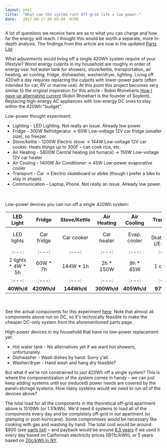 ```yaml
---
layout: post
title:  "What can the system run? Off-grid life = low power."
date:   2017-09-17 08:00:00 -0700
---
```



A lot of questions we receive here are as to what you can charge and how far the energy will reach. I thought this would be worth a separate, more in-depth analysis. The findings from this article are now in the updated <a onclick="ga('send', 'event', 'AffLink', 'clicked', 'Same Page');" href="/parts.html" target="_blank">Parts List</a>

What adjustments would living off a single 420Wh system require of your lifestyle?
Worst energy culprits in my household are roughly in order of energy use: hot water tank for showers, stove/kettle, transportation, air heating, air cooling, fridge, dishwasher, washer/dryer, lighting. Living off 420wh a day requires replacing the culprits with lower-power parts (often intended for car, RV or marine use). At this point this project becomes very similar to the original inspiration for this article - Robin Rhineharts <a href="https://arstechnica.com/gadgets/2015/08/op-ed-how-i-gave-up-alternating-current/" target="_blank">How I gave up alternating current</a> (Robin Rhinehart is the founder of Soylent). Replacing high-energy AC appliances with low-energy DC ones to stay within the 420Wh "budget".


Low-power thought experiment:
* Lighting - LED Lighting. Not really an issue. Already low power.
* Fridge - 300W Refridgerator -> 60W Low-voltage 12V car fridge (smaller size), no freezer.
* Stove/kettle – 1200W Electric stove -> 144W Low-voltage 12V car cooker. Heats things up to 300F – can cook rice, etc.
* Air Heating - 5600W Central heating (oil furnace) -> 150W Low-voltage 12V car heater
* Air Cooling - 1400W Air Conditioner -> 45W Low-power evaporative cooler
* Transport - Car -> Electric skateboard or ebike (though I prefer a bike to stay in shape).
* Communication – Laptop, Phone. Not really an issue. Already low power.


<br><br>
Low-power devices you can run off a single 420Wh system:

LED Light | Fridge | Stove/Kettle | Air Heating | Air Cooling | Transport | Communication
:---:|:---:|:---:|:---:|:---:|:---:|:---:
LED lights | Car fridge | Car cooker | Car heater | Evap. cooler | E-Skateboard (/E-Bike) | MacBook Air, iPhone
:---:|:---:|:---:|:---:|:---:|:---:|:---:
2 lights * 4W * 5h | 60W * 7h | 144W * 1h | 2h * 150W | 9h * 45W |  1 charge | 1 charge each
:---:|:---:|:---:|:---:|:---:|:---:|:---:
<b>40Wh/d</b> | <b>420Wh/d</b> |  <b>144Wh/d</b> | <b>300Wh/d</b>	| <b>405Wh/d</b> | <b>97Wh/d</b> | <b>67Wh/d+10Wh/d</b>

<br><br>See the actual components for this experiment <a onclick="ga('send', 'event', 'AffLink', 'clicked', 'Same Page');" href="/parts.html">here</a>. Note that almost all components above run on DC, so it's technically feasible to make the cheaper DC-only system from the aforementioned parts page.

High-power devices in my household that have no low-power replacement yet:
* Hot water tank - No alternatives yet if we want hot showers, unfortunately.
* Dishwasher - Wash dishes by hand. Sorry y’all. 
* Washer/dryer - Hand wash and hang dry feasible? 

But what if we're not constrained to just 420Wh off a single system? This is where the componentization of the system comes in handy – we can just keep adding systems until our (reduced) power needs are covered by the panel+storage systems. How many systems would we need to run <i>all</i> of the devices above?

The total load for all the components in the theoretical off-grid apartment above is 1510Wh (or 1.51kWh). We'd need 4 systems to load all of the components every day and be completely off-grid in our apartment (or glamping or post-hurricane). Some compromises would be necessary like cooking with gas and washing by hand. The total cost would be around $800 (see <a onclick="ga('send', 'event', 'AffLink', 'clicked', 'Same Page');" href="/parts.html" target="_blank"> parts list</a>) – and payback would be around <a href="/2017/02/12/Financial-Payback.html" target="_blank"> 8.5 years</a> if we used it every day based on Californian electricity prices (@11c/kWh), or 5 years based on <a href="https://www.bls.gov/regions/new-york-new-jersey/news-release/averageenergyprices_newyorkarea.htm" target="_blank">20c/kWh in NY</a>.
